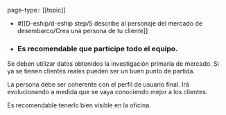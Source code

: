 page-type:: [[topic]]

- #[[D-eship/d-eship step/5 describe al personaje del mercado de desembarco/Crea una persona de tu cliente]]

- ### Es recomendable que participe todo el equipo.

Se deben utilizar datos obtenidos la investigación primaria de mercado. Si ya se tienen clientes reales pueden ser un buen punto de partida.

La persona debe ser coherente con el perfil de usuario final. Irá evolucionando a medida que se vaya conociendo mejor a los clientes.

Es recomendable tenerlo bien visible en la oficina.



